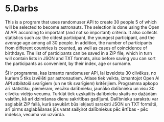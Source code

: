 # 5.Darbs
This is a program that uses randomuser API to create 30 people 5 of which will be selected to become astronauts. The selection is done using the Open AI API according to important (and not so important) criteria. It also collects statistics such as: the oldest participant, the youngest participant, and the average age among all 30 people. In addition, the number of participants from different countries is counted, as well as cases of coincidence of birthdays. The list of participants can be saved in a ZIP file, which in turn will contain lists in JSON and TXT formats, also before saving you can sort the participants as convenient, by their index, age or surname.

Šī ir programma, kas izmanto randomuser API, lai izveidotu 30 cilvēkus, no kuriem 5 tiks izvēlēti par astronautiem. Atlase tiek veikta, izmantojot Open AI API atbilstoši svarīgiem (un ne tik svarīgiem) kritērijiem. Programma apkopo arī statistiku, piemēram, vecāko dalībnieku, jaunāko dalībnieku un visu 30 cilvēku vidējo vecumu. Turklāt tiek uzskaitīts dalībnieku skaits no dažādām valstīm, kā arī dzimšanas dienu sakritības gadījumi. Dalībnieku sarakstu var saglabāt ZIP failā, kurā savukārt būs iekļauti saraksti JSON un TXT formātā, arī pirms saglabāšanas jūs varat sašķirot dalībniekus pēc ērtības - pēc indeksa, vecuma vai uzvārda.
